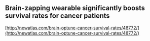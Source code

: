 ## Brain-zapping wearable significantly boosts survival rates for cancer patients
  
  [http://newatlas.com/brain-optune-cancer-survival-rates/48772/](http://newatlas.com/brain-optune-cancer-survival-rates/48772/)